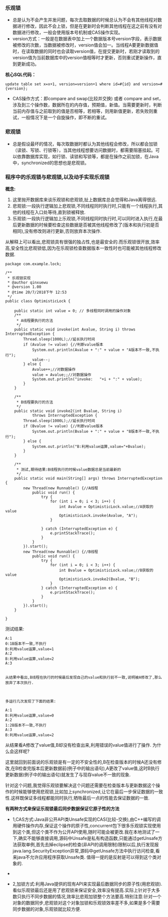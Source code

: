 ### 乐观锁
- 总是认为不会产生并发问题，每次去取数据的时候总认为不会有其他线程对数据进行修改，因此不会上锁，但是在更新时会判断其他线程在这之前有没有对数据进行修改，一般会使用版本号机制或CAS操作实现。
- version方式：一般是在数据表中加上一个数据版本号version字段，表示数据被修改的次数，当数据被修改时，version值会加一。当线程A要更新数据值时，在读取数据的同时也会读取version值，在提交更新时，若刚才读取到的version值为当前数据库中的version值相等时才更新，否则重试更新操作，直到更新成功。

 **核心SQL代码：** 

```
update table set x=x+1, version=version+1 where id=#{id} and version=#{version};  
```
- CAS操作方式：即compare and swap(比较并交换) 或者 compare and set，涉及到三个操作数，数据所在的内存值，预期值，新值。当需要更新时，判断当前内存值与之前取到的值是否相等，若相等，则用新值更新，若失败则重试，一般情况下是一个自旋操作，即不断的重试。

### 悲观锁
- 总是假设最坏的情况，每次取数据时都认为其他线程会修改，所以都会加锁（读锁、写锁、行锁等），当其他线程想要访问数据时，都需要阻塞挂起。可以依靠数据库实现，如行锁、读锁和写锁等，都是在操作之前加锁，在Java中，synchronized的思想也是悲观锁。


### 程序中的乐观锁与悲观锁,以及动手实现乐观锁 

 **概念:** 
1. 这里抛开数据库来谈乐观锁和悲观锁,扯上数据库总会觉得和Java离得很远.
1. 悲观锁:一段执行逻辑加上悲观锁,不同线程同时执行时,只能有一个线程执行,其他的线程在入口处等待,直到锁被释放.
1. 乐观锁:一段执行逻辑加上乐观锁,不同线程同时执行时,可以同时进入执行,在最后更新数据的时候要检查这些数据是否被其他线程修改了(版本和执行初是否相同),没有修改则进行更新,否则放弃本次操作.

从解释上可以看出,悲观锁具有很强的独占性,也是最安全的.而乐观锁很开放,效率高,安全性比悲观锁低,因为在乐观锁检查数据版本一致性时也可能被其他线程修改数据.


```
package com.example.lock;

/**
 * 乐观锁实现
 * @author qinxuewu
 * @version 1.00
 * @time 20/7/2018下午 12:53
 */
public class OptimisticLock {

    public static int value = 0; // 多线程同时调用的操作对象
    /**
     * A线程要执行的方法
     */
    public static void invoke(int Avalue, String i) throws InterruptedException {
        Thread.sleep(1000L);//延长执行时间
        if (Avalue != value) {//判断value版本
            System.out.println(Avalue + ":" + value + "A版本不一致,不执行");
            value--;
        } else {
            Avalue++;//对数据操作
            value = Avalue;;//对数据操作
            System.out.println("invoke:   "+i + ":" + value);
        }
    }

    /**
     * B线程要执行的方法
     */
    public static void invoke2(int Bvalue, String i)
            throws InterruptedException {
        Thread.sleep(1000L);//延长执行时间
        if (Bvalue != value) {//判断value版本
            System.out.println(Bvalue + ":" + value + "B版本不一致,不执行");
        } else {
            System.out.println("B:利用value运算,value="+Bvalue);
        }
    }

    /**
     * 测试,期待结果:B线程执行的时候value数据总是当前最新的
     */
    public static void main(String[] args) throws InterruptedException {
        new Thread(new Runnable() {//A线程
            public void run() {
                try {
                    for (int i = 0; i < 3; i++) {
                        int Avalue = OptimisticLock.value;//A获取的value
                        OptimisticLock.invoke(Avalue, "A");
                    }

                } catch (InterruptedException e) {
                    e.printStackTrace();
                }
            }
        }).start();
        new Thread(new Runnable() {//B线程
            public void run() {
                try {
                    for (int i = 0; i < 3; i++) {
                        int Bvalue = OptimisticLock.value;//B获取的value
                        OptimisticLock.invoke2(Bvalue, "B");
                    }
                } catch (InterruptedException e) {
                    e.printStackTrace();
                }
            }
        }).start();
    }

}

```
测试结果:
```
A:1
0:1B版本不一致,不执行
B:利用value运算,value=1
A:2
B:利用value运算,value=2
A:3


从结果中看出,B线程在执行的时候最后发现自己的value和执行前不一致,说明被A修改了,那么放弃了本次执行.

 

多运行几次发现了下面的结果:

A:1
B:利用value运算,value=0
A:2
1:2B版本不一致,不执行
A:3
B:利用value运算,value=2
```
从结果看A修改了value值,B却没有检查出来,利用错误的value值进行了操作. 为什么会这样呢?

这里就回到前面说的乐观锁是有一定的不安全性的,B在检查版本的时候A还没有修改,在B检查完版本后更新数据前(例子中的输出语句),A更改了value值,这时B执行更新数据(例子中的输出语句)就发生了与现存value不一致的现象.

 

针对这个问题,我觉得乐观锁要解决这个问题还需要在检查版本与更新数据这个操作的时候能够使用悲观锁,比如加上synchronized,让它在最后一步保证数据的一致性.这样既保证多线程都能同时执行,牺牲最后一点的性能去保证数据的一致.

 **有两种方式来保证乐观锁最后同步数据保证它原子性的方法** 

- 1,CAS方式:Java非公开API类Unsafe实现的CAS(比较-交换),由C++编写的调用硬件操作内存,保证这个操作的原子性,concurrent包下很多乐观锁实现使用到这个类,但这个类不作为公开API使用,随时可能会被更改.我在本地测试了一下,确实不能够直接调用,源码中Unsafe是私有构造函数,只能通过getUnsafe方法获取单例,首先去掉eclipse的检查(非API的调用限制)限制以后,执行发现报 java.lang.SecurityException异常,源码中getUnsafe方法中执行访问检查,看来java不允许应用程序获取Unsafe类. 值得一提的是反射是可以得到这个类对象的.
- 

- 2,加锁方式:利用Java提供的现有API来实现最后数据同步的原子性(用悲观锁).看似乐观锁最后还是用了悲观锁来保证安全,效率没有提高.实际上针对于大多数只执行不同步数据的情况,效率比悲观加锁整个方法要高.特别注意:针对一个对象的数据同步,悲观锁对这个对象加锁和乐观锁效率差不多,如果是多个需要同步数据的对象,乐观锁就比较方便.
